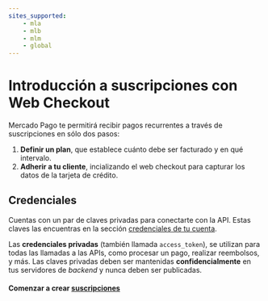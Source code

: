 ```yaml
---
sites_supported:
    - mla
    - mlb
    - mlm
    - global
---
```


# Introducción a suscripciones con Web Checkout

Mercado Pago te permitirá recibir pagos recurrentes a través de suscripciones en sólo dos pasos:

1. **Definir un plan**, que establece cuánto debe ser facturado y en qué intervalo.
2. **Adherir a tu cliente**, incializando el web checkout para capturar los datos de la tarjeta de crédito.

## Credenciales

Cuentas con un par de claves privadas para conectarte con la API. Estas claves las encuentras en la sección [credenciales de tu cuenta](https://www.mercadopago.com.ar/account/credentials).

Las **credenciales privadas** (también llamada `access_token`), se utilizan para todas las llamadas a las APIs, como procesar un pago, realizar reembolsos, y más. Las claves privadas deben ser mantenidas **confidencialmente** en tus servidores de _backend_ y nunca deben ser publicadas.


#### Comenzar a crear [suscripciones](https://www.mercadopago.com.ar/developers/es/guides/subscriptions/web-checkout/create-subscription)
